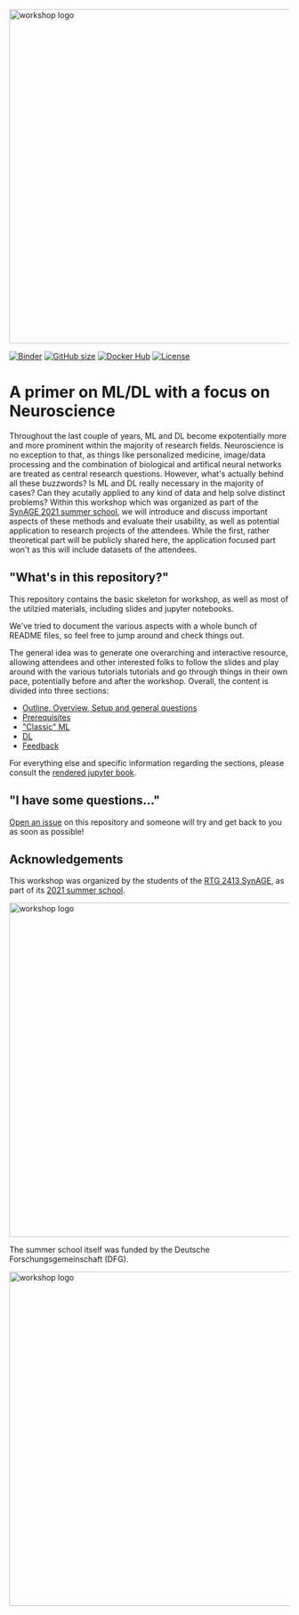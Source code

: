 <img src="https://raw.githubusercontent.com/PeerHerholz/ML-DL_workshop_SynAGE/master/lecture/static/ml-dl_workshop.png" alt="workshop logo" width="600" style="margin:0 0 0 0"/>

[![Binder](https://mybinder.org/badge_logo.svg)](https://mybinder.org/v2/gh/peerherholz/mybinder_ML-DL_workshop_SynAGE/HEAD)
[![GitHub size](https://github-size-badge.herokuapp.com/peerherholz/ML-DL_workshop_SynAGE.svg)](https://github.com/peerherholz/ML-DL_workshop_SynAGE/archive/master.zip)
[![Docker Hub](https://img.shields.io/docker/pulls/peerherholz/ml-dl_workshop_synage)](https://hub.docker.com/r/peerherholz/ml-dl_workshop_synage/)
[![License](https://img.shields.io/github/license/peerherholz/ML-DL_workshop_SynAGE)](https://github.com/PeerHerholz/ML-DL_workshop_SynAGE)

# A primer on ML/DL with a focus on Neuroscience

Throughout the last couple of years, ML and DL become expotentially more and more prominent within the majority of 
research fields. Neuroscience is no exception to that, as things like personalized medicine, image/data processing and 
the combination of biological and artifical neural networks are treated as central research questions. However, what's
actually behind all these buzzwords? Is ML and DL really necessary in the majority of cases? Can they acutally applied
to any kind of data and help solve distinct problems? Within this workshop which was organized as part of the [SynAGE 2021 summer school](https://www.synage.de/synage-summer-school/),
we will introduce and discuss important aspects of these methods and evaluate their usability, as well as potential application to research
projects of the attendees. While the first, rather theoretical part will be publicly shared here, the application focused part won't as this
will include datasets of the attendees.    

## "What's in this repository?"

This repository contains the basic skeleton for workshop, as well as most of the utilzied materials, including slides and jupyter notebooks.

We've tried to document the various aspects  with a whole bunch of README files, so feel free to jump around and check things out.

The general idea was to generate one overarching and interactive resource, allowing attendees and other interested folks to follow the slides and play
around with the various tutorials tutorials and go through things in their own pace, potentially before and after the workshop. 
Overall, the content is divided into three sections:

- [Outline, Overview, Setup and general questions]()
- [Prerequisites]() 
- ["Classic" ML]()
- [DL]()
- [Feedback]()

For everything else and specific information regarding the sections, please consult the [rendered jupyter book]().

## "I have some questions..."

[Open an issue]() on this repository and someone will try and get back to you as soon as possible!

## Acknowledgements

This workshop was organized by the students of the [RTG 2413 SynAGE](https://www.synage.de/), as part of its [2021 summer school](https://www.synage.de/synage-summer-school/).

<img src="https://raw.githubusercontent.com/PeerHerholz/ML-DL_workshop_SynAGE/master/lecture/static/SynAGE_Neuroscience_SummerSchool.png" alt="workshop logo" width="600" style="margin:0 0 0 0"/>

The summer school itself was funded by the Deutsche Forschungsgemeinschaft (DFG).

<img src="https://raw.githubusercontent.com/PeerHerholz/ML-DL_workshop_SynAGE/master/lecture/static/dfg_logo_schriftzug_blau_foerderung_4c-768x217.jpg" alt="workshop logo" width="600" style="margin:0 0 0 0"/>
